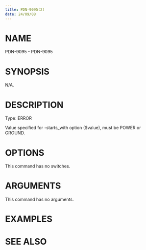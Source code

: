 ```yaml
---
title: PDN-9095(2)
date: 24/09/08
---
```


# NAME

PDN-9095 - PDN-9095

# SYNOPSIS

N/A.

# DESCRIPTION

Type: ERROR

Value specified for -starts_with option ($value), must be POWER or GROUND.

# OPTIONS

This command has no switches.

# ARGUMENTS

This command has no arguments.

# EXAMPLES

# SEE ALSO

